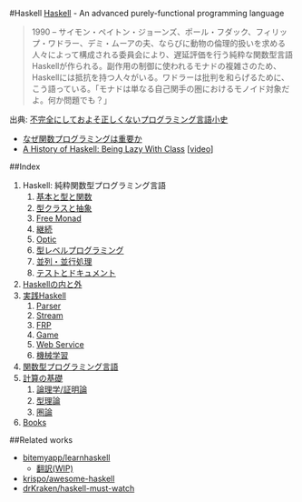 #Haskell
[Haskell](https://www.haskell.org/) - An advanced purely-functional programming language

> 1990 – サイモン・ペイトン・ジョーンズ、ポール・フダック、フィリップ・ワドラー、デミ・ムーアの夫、ならびに動物の倫理的扱いを求める人々によって構成される委員会により、遅延評価を行う純粋な関数型言語Haskellが作られる。副作用の制御に使われるモナドの複雑さのため、Haskellには抵抗を持つ人々がいる。ワドラーは批判を和らげるために、こう語っている。「モナドは単なる自己関手の圏におけるモノイド対象だよ。何か問題でも？」

出典: [不完全にしておよそ正しくないプログラミング言語小史](http://www.aoky.net/articles/james_iry/brief-incomplete-and-mostly-wrong.htm)

* [なぜ関数プログラミングは重要か](http://www.sampou.org/haskell/article/whyfp.html)
* [A History of Haskell: Being Lazy With Class](http://haskell.cs.yale.edu/wp-content/uploads/2011/02/history.pdf) [[video](https://www.youtube.com/watch?v=3bjXGrycMhQ)]

##Index
1. Haskell: 純粋関数型プログラミング言語
    1. [基本と型と関数](1-1.md)
    2. [型クラスと抽象](1-2.md)
    3. [Free Monad](1-3.md)
    4. [継続](1-4.md)
    5. [Optic](1-5.md)
    6. [型レベルプログラミング](1-6.md)
    7. [並列・並行処理](1-7.md)
    8. [テストとドキュメント](1-8.md)
2. [Haskellの内と外](2-0.md)
3. [実践Haskell](3-0.md)
    1. [Parser](3-1.md)
    2. [Stream](3-2.md)
    3. [FRP](3-3.md)
    4. [Game](3-4.md)
    5. [Web Service](3-5.md)
    6. [機械学習](3-6.md)
4. [関数型プログラミング言語](4-0.md)
5. [計算の基礎](5-0.md)
    1. [論理学/証明論](5-1.md)
    2. [型理論](5-2.md)
    3. [圏論](5-3.md)
6. [Books](6-0.md)

##Related works
* [bitemyapp/learnhaskell](https://github.com/bitemyapp/learnhaskell)
  * [翻訳(WIP)](https://github.com/fujimura/learnhaskell/tree/japanese)
* [krispo/awesome-haskell](https://github.com/krispo/awesome-haskell)
* [drKraken/haskell-must-watch](https://github.com/drKraken/haskell-must-watch)
